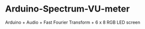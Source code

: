 Arduino-Spectrum-VU-meter
=========================

Arduino + Audio + Fast Fourier Transform + 6 x 8 RGB LED screen